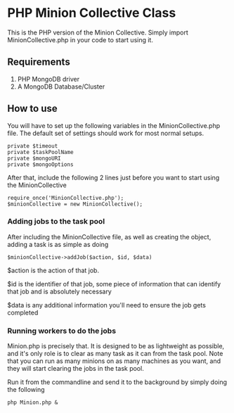 # PHP Minion Collective Class

This is the PHP version of the Minion Collective. Simply import MinionCollective.php in your code to start using it.

## Requirements

1. PHP MongoDB driver
2. A MongoDB Database/Cluster

## How to use

You will have to set up the following variables in the MinionCollective.php file. The default set of settings should work for most normal setups.

    private $timeout
	private $taskPoolName
	private $mongoURI
	private $mongoOptions

After that, include the following 2 lines just before you want to start using the MinionCollective

    require_once('MinionCollective.php');
    $minionCollective = new MinionCollective();


### Adding jobs to the task pool

After including the MinionCollective file, as well as creating the object, adding a task is as simple as doing

    $minionCollective->addJob($action, $id, $data)

$action is the action of that job.

$id is the identifier of that job, some piece of information that can identify that job and is absolutely necessary

$data is any additional information you'll need to ensure the job gets completed

### Running workers to do the jobs

Minion.php is precisely that. It is designed to be as lightweight as possible, and it's only role is to clear as many task as it can from the task pool. Note that you can run as many minions on as many machines as you want, and they will start clearing the jobs in the task pool.

Run it from the commandline and send it to the background by simply doing the following

    php Minion.php &